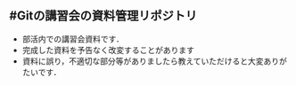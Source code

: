 #Gitの講習会の資料管理リポジトリ
----------

 - 部活内での講習会資料です．
 - 完成した資料を予告なく改変することがあります
 - 資料に誤り，不適切な部分等がありましたら教えていただけると大変ありがたいです．
